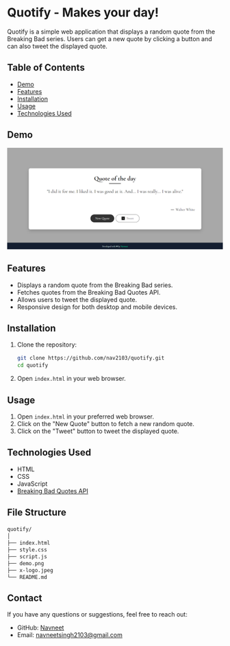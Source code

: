 # Quotify - Makes your day!

Quotify is a simple web application that displays a random quote from the Breaking Bad series. Users can get a new quote by clicking a button and can also tweet the displayed quote.

## Table of Contents

- [Demo](#demo)
- [Features](#features)
- [Installation](#installation)
- [Usage](#usage)
- [Technologies Used](#technologies-used)

## Demo

![Quotify Demo](./demo.png)

## Features

- Displays a random quote from the Breaking Bad series.
- Fetches quotes from the Breaking Bad Quotes API.
- Allows users to tweet the displayed quote.
- Responsive design for both desktop and mobile devices.

## Installation

1. Clone the repository:

   ```bash
   git clone https://github.com/nav2103/quotify.git
   cd quotify
   ```

2. Open `index.html` in your web browser.

## Usage

1. Open `index.html` in your preferred web browser.
2. Click on the "New Quote" button to fetch a new random quote.
3. Click on the "Tweet" button to tweet the displayed quote.

## Technologies Used

- HTML
- CSS
- JavaScript
- [Breaking Bad Quotes API](https://breakingbadquotes.xyz/)

## File Structure

```
quotify/
│
├── index.html
├── style.css
├── script.js
├── demo.png
├── x-logo.jpeg
└── README.md
```

## Contact

If you have any questions or suggestions, feel free to reach out:

- GitHub: [Navneet](https://github.com/nav2103)
- Email: navneetsingh2103@gmail.com
